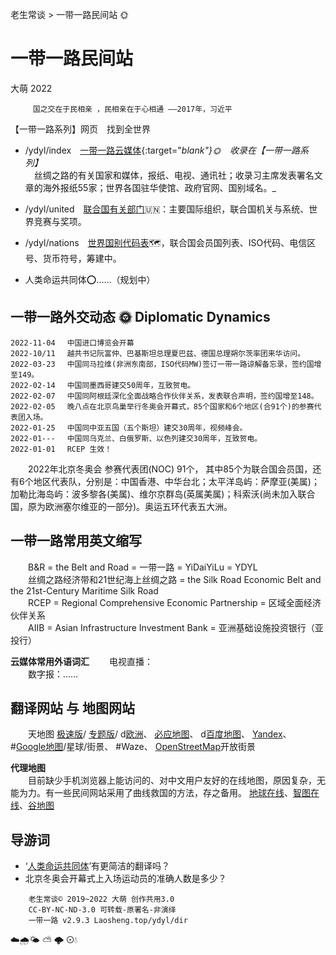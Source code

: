 老生常谈 > 一带一路民间站 🌞

一带一路民间站
==============
大萌 2022

		 国之交在于民相亲 ，民相亲在于心相通 ——2017年，习近平

【一带一路系列】网页　找到全世界  

  + /ydyl/index　[一带一路云媒体](index){:target="_blank"}🌞　收录在【一带一路系列】_  
　丝绸之路的有关国家和媒体，报纸、电视、通讯社；收录习主席发表署名文章的海外报纸55家；世界各国驻华使馆、政府官网、国别域名。_

  + /ydyl/united　[联合国有关部门](united)🇺🇳：主要国际组织，联合国机关与系统、世界竞赛与奖项。

  + /ydyl/nations　[世界国别代码表](nations)🗺，联合国会员国列表、ISO代码、电信区号、货币符号，筹建中。

  + 人类命运共同体⭕……（规划中）


一带一路外交动态 🌞 Diplomatic Dynamics
--------------------------------------

	2022-11-04 　中国进口博览会开幕
	2022-10/11 　越共书记阮富仲、巴基斯坦总理夏巴兹、德国总理朔尔茨率团来华访问。
	2022-03-23 　中国同马拉维(非洲东南部，ISO代码MW)签订一带一路谅解备忘录，签约国增至149。
	2022-02-14 　中国同墨西哥建交50周年，互致贺电。
	2022-02-07 　中国同阿根廷深化全面战略合作伙伴关系，发表联合声明，签约国增至148。
	2022-02-05 　晚八点在北京鸟巢举行冬奥会开幕式，85个国家和6个地区(合91个)的参赛代表团入场。
	2022-01-25 　中国同中亚五国（五个斯坦）建交30周年，视频峰会。
	2022-01--- 　中国同乌克兰、白俄罗斯、以色列建交30周年，互致贺电。
	2022-01-01 　RCEP 生效！

　　2022年北京冬奥会 参赛代表团(NOC) 91个， 其中85个为联合国会员国，还有6个地区代表队，分别是：中国香港、中华台北；太平洋岛屿：萨摩亚(美属)；加勒比海岛屿：波多黎各(美属)、维尔京群岛(英属美属)；科索沃(尚未加入联合国，原为欧洲塞尔维亚的一部分)。奥运五环代表五大洲。


一带一路常用英文缩写
------------------
　　B&R  = the Belt and Road = 一带一路 = YiDaiYiLu = YDYL<br>
　　丝绸之路经济带和21世纪海上丝绸之路 = the Silk Road Economic Belt and the 21st-Century Maritime Silk Road<br>
　　RCEP = Regional Comprehensive Economic Partnership = 区域全面经济伙伴关系<br>
　　AIIB = Asian Infrastructure Investment Bank = 亚洲基础设施投资银行（亚投行）<br>

**云媒体常用外语词汇**
　　电视直播：  
　　数字报：……


翻译网站 与 地图网站
-------------------
<!-- <h3>4.1 更好的翻译工具 🎧</h3> -->

　　天地图
<a title="国家地理信息公共服务平台 传统版" href="https://map.tianditu.gov.cn/2020/">极速版</a>/
<a title="在菜单中选择 丝绸之路" href="https://zhfw.tianditu.gov.cn/">专题版</a>/
d<a title="天地图欧洲区域，限桌面访问" href="https://map.tianditu.gov.cn/share/3ab5d295b5d04152b51e6c54d4e358c5/">欧洲</a>、
<a title="微软必应的地图网站，全球中文地图" href="https://cn.bing.com/maps">必应地图</a>、
d<a title="%排斥手机，请用桌面模式浏览" href="https://map.baidu.com/@12340000,4001000,6z">百度地图</a>、
<a title="俄罗斯地图，en" href="https://yandex.com/maps/?ll=90.000000%2C25.000000&amp;z=3">Yandex</a>、
#<a title="最牛地图！网址定位经纬度" href="https://www.google.com/maps/@27,100,3z">Google地图</a>/星球/街景、
#Waze、
<a title="用户上传的街景照片" href="https://www.openstreetmap.org/">OpenStreetMap</a>开放街景  

**代理地图**  
　　目前缺少手机浏览器上能访问的、对中文用户友好的在线地图，原因复杂，无能为力。有一些民间网站采用了曲线救国的方法，存之备用。
 	[地球在线](https://www.earthol.com)、[智图在线](http://maps.bimw.cn/geoq/)、[谷地图](http://www.gditu.net/)  


导游词
------

+ ‘[人类命运共同体](union_of_human_fate)’有更简洁的翻译吗？
+ 北京冬奥会开幕式上入场运动员的准确人数是多少？


```
	老生常谈© 2019~2022 大萌 创作共用3.0
	CC-BY-NC-ND-3.0 可转载-原署名-非演绎
	一带一路 v2.9.3	Laosheng.top/ydyl/dir
```
<!-- Global site tag (gtag.js) - Google Analytics -->
<script async src="https://www.googletagmanager.com/gtag/js?id=UA-179794713-1"></script>
<script>  window.dataLayer = window.dataLayer || [];
  function gtag(){dataLayer.push(arguments);}
  gtag('js', new Date());  gtag('config', 'UA-179794713-1');
</script>
☁️🌧️🌤 ⛅ 🌩 ⊙💧
